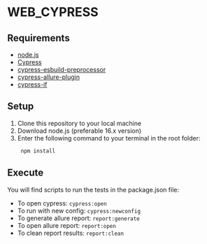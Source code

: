 # WEB_CYPRESS

## Requirements

 - [node.js](https://nodejs.org/)
 - [Cypress](https://cypress.io/)
 - [cypress-esbuild-preprocessor](https://www.npmjs.com/package/@bahmutov/cypress-esbuild-preprocessor)
 - [cypress-allure-plugin](https://www.npmjs.com/package/@shelex/cypress-allure-plugin)
 - [cypress-if](https://github.com/bahmutov/cypress-if)

## Setup

1. Clone this repository to your local machine
2. Download node.js (preferable 16.x version)
3. Enter the following command to your terminal in the root folder:
      ```bash
       npm install
      ```

## Execute

You will find scripts to run the tests in the package.json file:

- To open cypress:
    `cypress:open`
- To run with new config:
    `cypress:newconfig`
- To generate allure report:
    `report:generate`
- To open allure report:
    `report:open`
- To clean report results:
    `report:clean`

